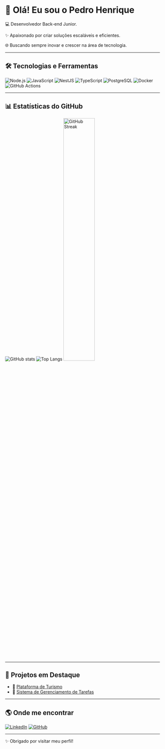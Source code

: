 # 👋 Olá! Eu sou o Pedro Henrique  


💻 Desenvolvedor Back-end Junior.

✨ Apaixonado por criar soluções escaláveis e eficientes.  

🌐 Buscando sempre inovar e crescer na área de tecnologia.

---

## 🛠️ Tecnologias e Ferramentas


![Node.js](https://img.shields.io/badge/-Node.js-333333?style=flat&logo=node.js)
![JavaScript](https://img.shields.io/badge/-JavaScript-F7DF1E?style=flat&logo=javascript&logoColor=black)
![NestJS](https://img.shields.io/badge/-NestJS-E0234E?style=flat&logo=nestjs&logoColor=white)
![TypeScript](https://img.shields.io/badge/-TypeScript-3178C6?style=flat&logo=typescript&logoColor=white)
![PostgreSQL](https://img.shields.io/badge/-PostgreSQL-336791?style=flat&logo=postgresql&logoColor=white)
![Docker](https://img.shields.io/badge/-Docker-2496ED?style=flat&logo=docker&logoColor=white)
![GitHub Actions](https://img.shields.io/badge/-GitHub%20Actions-2088FF?style=flat&logo=github-actions&logoColor=white)

---

## 📊 Estatísticas do GitHub

<p align="left">
  <img src="https://github-readme-stats.vercel.app/api?username=PedroMoreno07&show_icons=true&theme=tokyonight" alt="GitHub stats" />
  <img src="https://github-readme-stats.vercel.app/api/top-langs/?username=PedroMoreno07&layout=compact&theme=tokyonight" alt="Top Langs" />
  <img src="https://github-readme-streak-stats.herokuapp.com/?user=PedroMoreno07&theme=dark&hide_border=false" alt="GitHub Streak" width="45%"/>

</p>
<p align="left">
</p>


---

## 🚀 Projetos em Destaque

- 🔗 [Plataforma de Turismo](https://github.com/PedroMoreno07/tourism-enterprises-api)
- 🔗 [Sistema de Gerenciamento de Tarefas](https://github.com/PedroMoreno07/Sistema-de-Gerenciamento-de-Tarefas)  

---

## 🌎 Onde me encontrar

[![LinkedIn](https://img.shields.io/badge/-LinkedIn-0A66C2?style=flat&logo=linkedin&logoColor=white)](www.linkedin.com/in/dev-pedro-moreno)
[![GitHub](https://img.shields.io/badge/-GitHub-181717?style=flat&logo=github&logoColor=white)](https://github.com/PedroMoreno07)

---
✨ Obrigado por visitar meu perfil!
